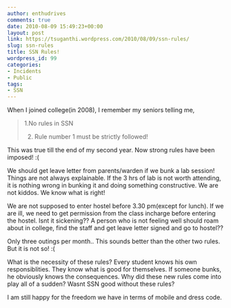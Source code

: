 ```yaml
---
author: enthudrives
comments: true
date: 2010-08-09 15:49:23+00:00
layout: post
link: https://tsuganthi.wordpress.com/2010/08/09/ssn-rules/
slug: ssn-rules
title: SSN Rules!
wordpress_id: 99
categories:
- Incidents
- Public
tags:
- SSN
---
```


When I joined college(in 2008), I remember my seniors telling me,


<blockquote>1.No rules in SSN

2. Rule number 1 must be strictly followed!</blockquote>


This was true till the end of my second year. Now strong rules have been imposed! :(

We should get leave letter from parents/warden if we bunk a lab session! Things are not always explainable. If the 3 hrs of lab is not worth attending, it is nothing wrong in bunking it and doing something constructive. We are not kiddos. We know what is right!

We are not supposed to enter hostel before 3.30 pm(except for lunch). If we are ill, we need to get permission from the class incharge before entering the hostel. Isnt it sickening?? A person who is not feeling well should roam about in college, find the staff and get leave letter signed and go to hostel??

Only three outings per month.. This sounds better than the other two rules. But it is not so! :(

What is the necessity of these rules? Every student knows his own responsiblities. They know what is good for themselves. If someone bunks, he obviously knows the consequences. Why did these new rules come into play all of a sudden? Wasnt SSN good without these rules?

I am still happy for the freedom we have in terms of mobile and dress code.
